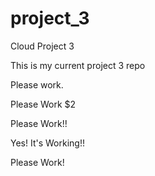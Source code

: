 # project_3
Cloud Project 3

This is my current project 3 repo

Please work.

Please Work $2

Please Work!!

Yes! It's Working!!

Please Work!
